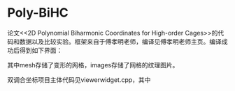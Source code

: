 # Poly-BiHC
论文<<2D Polynomial Biharmonic Coordinates for High-order Cages>>的代码和数据以及比较实验。框架来自于傅孝明老师，编译见傅孝明老师主页。编译成功后得到如下界面：

其中mesh存储了变形的网格，images存储了网格的纹理图片。

双调合坐标项目主体代码见viewerwidget.cpp，其中
